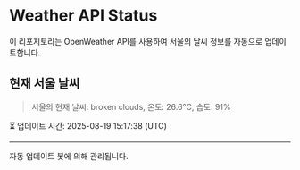 
# Weather API Status

이 리포지토리는 OpenWeather API를 사용하여 서울의 날씨 정보를 자동으로 업데이트합니다.

## 현재 서울 날씨
> 서울의 현재 날씨: broken clouds, 온도: 26.6°C, 습도: 91%

⏳ 업데이트 시간: 2025-08-19 15:17:38 (UTC)

---
자동 업데이트 봇에 의해 관리됩니다.
